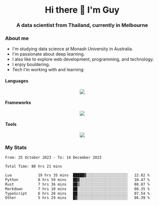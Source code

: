 <h1 align="center">Hi there 👋 I'm Guy</h1>
<h3 align="center">A data scientist from Thailand, currently in Melbourne</h3>

### About me

- I'm studying data science at Monash University in Australia.
- I'm passionate about deep learning.
- I also like to explore web development, programming, and technology.
- I enjoy bouldering.
- Tech I'm working with and learning:

#### Languages

<div align="center">
    <img src="https://skillicons.dev/icons?i=py,ts,js,html,css,rust" />
</div>

#### Frameworks

<div align="center">
    <img src="https://skillicons.dev/icons?i=pytorch,tensorflow,fastapi,react" /><br>
</div>

#### Tools

<div align="center">
    <img src="https://skillicons.dev/icons?i=postgres,redis,docker" /><br>
</div>

### My Stats

<!--START_SECTION:waka-->

```txt
From: 25 October 2023 - To: 14 December 2023

Total Time: 80 hrs 21 mins

Lua            19 hrs 35 mins  █████▓░░░░░░░░░░░░░░░░░░░   22.82 %
Python         8 hrs 59 mins   ██▓░░░░░░░░░░░░░░░░░░░░░░   10.47 %
Rust           7 hrs 36 mins   ██▒░░░░░░░░░░░░░░░░░░░░░░   08.87 %
Markdown       7 hrs 10 mins   ██░░░░░░░░░░░░░░░░░░░░░░░   08.35 %
TypeScript     6 hrs 28 mins   ██░░░░░░░░░░░░░░░░░░░░░░░   07.54 %
Other          5 hrs 29 mins   █▓░░░░░░░░░░░░░░░░░░░░░░░   06.39 %
```

<!--END_SECTION:waka-->
